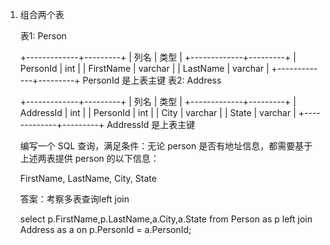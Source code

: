 1. 组合两个表

   表1: Person

   +-------------+---------+
   | 列名         | 类型     |
   +-------------+---------+
   | PersonId    | int     |
   | FirstName   | varchar |
   | LastName    | varchar |
   +-------------+---------+
   PersonId 是上表主键
   表2: Address

   +-------------+---------+
   | 列名         | 类型    |
   +-------------+---------+
   | AddressId   | int     |
   | PersonId    | int     |
   | City        | varchar |
   | State       | varchar |
   +-------------+---------+
   AddressId 是上表主键


   编写一个 SQL 查询，满足条件：无论 person 是否有地址信息，都需要基于上述两表提供 person 的以下信息：

   FirstName, LastName, City, State

   

   答案：考察多表查询left join

   select p.FirstName,p.LastName,a.City,a.State from Person as p left join Address as a on p.PersonId = a.PersonId;

   
